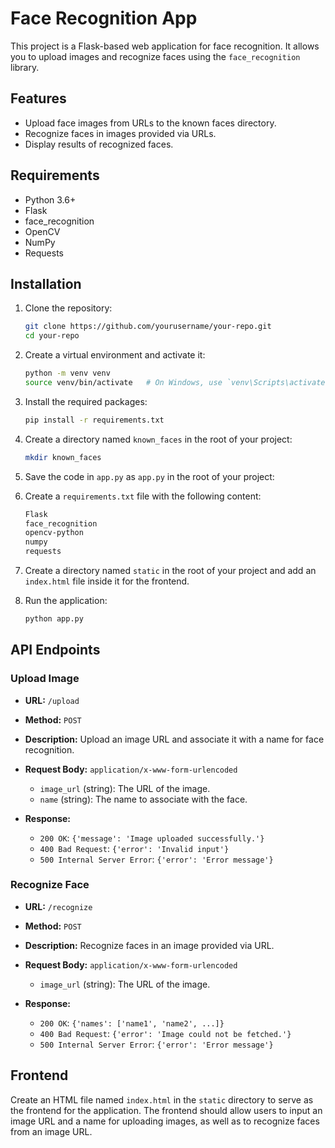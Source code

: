 # Face Recognition App

This project is a Flask-based web application for face recognition. It allows you to upload images and recognize faces using the `face_recognition` library.

## Features

- Upload face images from URLs to the known faces directory.
- Recognize faces in images provided via URLs.
- Display results of recognized faces.

## Requirements

- Python 3.6+
- Flask
- face_recognition
- OpenCV
- NumPy
- Requests

## Installation

1. Clone the repository:

    ```bash
    git clone https://github.com/yourusername/your-repo.git
    cd your-repo
    ```

2. Create a virtual environment and activate it:

    ```bash
    python -m venv venv
    source venv/bin/activate   # On Windows, use `venv\Scripts\activate`
    ```

3. Install the required packages:

    ```bash
    pip install -r requirements.txt
    ```

4. Create a directory named `known_faces` in the root of your project:

    ```bash
    mkdir known_faces
    ```

5. Save the code in `app.py` as `app.py` in the root of your project:

   
6. Create a `requirements.txt` file with the following content:

    ```txt
    Flask
    face_recognition
    opencv-python
    numpy
    requests
    ```

7. Create a directory named `static` in the root of your project and add an `index.html` file inside it for the frontend.

8. Run the application:

    ```bash
    python app.py
    ```

## API Endpoints

### Upload Image

- **URL:** `/upload`
- **Method:** `POST`
- **Description:** Upload an image URL and associate it with a name for face recognition.
- **Request Body:** `application/x-www-form-urlencoded`
    - `image_url` (string): The URL of the image.
    - `name` (string): The name to associate with the face.

- **Response:**
    - `200 OK`: `{'message': 'Image uploaded successfully.'}`
    - `400 Bad Request`: `{'error': 'Invalid input'}`
    - `500 Internal Server Error`: `{'error': 'Error message'}`

### Recognize Face

- **URL:** `/recognize`
- **Method:** `POST`
- **Description:** Recognize faces in an image provided via URL.
- **Request Body:** `application/x-www-form-urlencoded`
    - `image_url` (string): The URL of the image.

- **Response:**
    - `200 OK`: `{'names': ['name1', 'name2', ...]}`
    - `400 Bad Request`: `{'error': 'Image could not be fetched.'}`
    - `500 Internal Server Error`: `{'error': 'Error message'}`

## Frontend

Create an HTML file named `index.html` in the `static` directory to serve as the frontend for the application. The frontend should allow users to input an image URL and a name for uploading images, as well as to recognize faces from an image URL.

